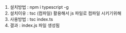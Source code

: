 1. 설치방법 : npm i typescript -g 
2. 설치이유 : tsc (컴파일) 활용해서 js 파일로 컴파일 시키기위해
3. 사용방법 : tsc index.ts
4. 결과 : index.js 파일 생성됨